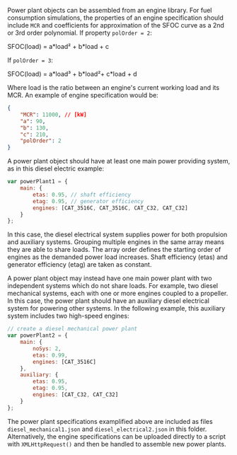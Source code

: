 Power plant objects can be assembled from an engine library. For fuel consumption simulations, the properties of an engine specification should include `MCR` and coefficients for approximation of the SFOC curve as a 2nd or 3rd order polynomial. If property `polOrder = 2`:

SFOC(load) = a\*load² + b\*load + c

If `polOrder = 3`:

SFOC(load) = a\*load³ + b\*load²+ c\*load + d

Where load is the ratio between an engine's current working load and its MCR. An example of engine specification would be:
```json
{
	"MCR": 11000, // [kW]
	"a": 90,
	"b": 130,
	"c": 210,
	"polOrder": 2
}
```

A power plant object should have at least one main power providing system, as in this diesel electric example:
```js
var powerPlant1 = {
	main: {
		etas: 0.95, // shaft efficiency
		etag: 0.95, // generator efficiency
		engines: [CAT_3516C, CAT_3516C, CAT_C32, CAT_C32]
	}
};
```

In this case, the diesel electrical system supplies power for both propulsion and auxiliary systems. Grouping multiple engines in the same array means they are able to share loads. The array order defines the starting order of engines as the demanded power load increases. Shaft efficiency (etas) and generator efficiency (etag) are taken as constant.

A power plant object may instead have one main power plant with two independent systems which do not share loads. For example, two diesel mechanical systems, each with one or more engines coupled to a propeller. In this case, the power plant should have an auxiliary diesel electrical system for powering other systems. In the following example, this auxiliary system includes two high-speed engines:
```js
// create a diesel mechanical power plant
var powerPlant2 = {
	main: {
		noSys: 2,
		etas: 0.99,
		engines: [CAT_3516C]
	},
	auxiliary: {
		etas: 0.95,
		etag: 0.95,
		engines: [CAT_C32, CAT_C32]
	}
};
```

The power plant specifications examplified above are included as files `diesel_mechanical1.json` and `diesel_electrical2.json` in this folder. Alternatively, the engine specifications can be uploaded directly to a script with `XMLHttpRequest()` and then be handled to assemble new power plants.
